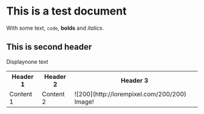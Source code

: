 # This is a test document

With some text, `code`, **bolds** and _italics_.

## This is second header

Displaynone text

<table>  
<tr> <th>Header 1</th> <th>Header 2</th> <th>Header 3</th> </tr>  
<tr> <td>Content 1</td> <td>Content 2</td>
<td>![200](http://lorempixel.com/200/200) Image!</td> </tr> </table>

